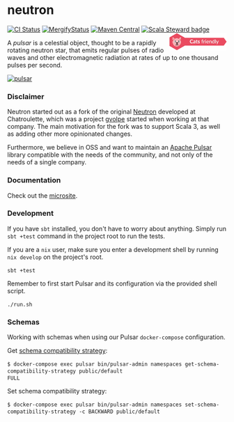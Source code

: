 # neutron

[![CI Status](https://github.com/profunktor/neutron/workflows/Scala/badge.svg)](https://github.com/profunktor/neutron/actions)
[![MergifyStatus](https://img.shields.io/endpoint.svg?url=https://gh.mergify.io/badges/profunktor/neutron&style=flat)](https://mergify.io)
[![Maven Central](https://img.shields.io/maven-central/v/dev.profunktor/neutron-core_2.13.svg)](https://search.maven.org/search?q=dev.profunktor.neutron)
[![Scala Steward badge](https://img.shields.io/badge/Scala_Steward-helping-brightgreen.svg?style=flat&logo=data:image/png;base64,iVBORw0KGgoAAAANSUhEUgAAAA4AAAAQCAMAAAARSr4IAAAAVFBMVEUAAACHjojlOy5NWlrKzcYRKjGFjIbp293YycuLa3pYY2LSqql4f3pCUFTgSjNodYRmcXUsPD/NTTbjRS+2jomhgnzNc223cGvZS0HaSD0XLjbaSjElhIr+AAAAAXRSTlMAQObYZgAAAHlJREFUCNdNyosOwyAIhWHAQS1Vt7a77/3fcxxdmv0xwmckutAR1nkm4ggbyEcg/wWmlGLDAA3oL50xi6fk5ffZ3E2E3QfZDCcCN2YtbEWZt+Drc6u6rlqv7Uk0LdKqqr5rk2UCRXOk0vmQKGfc94nOJyQjouF9H/wCc9gECEYfONoAAAAASUVORK5CYII=)](https://scala-steward.org)
<a href="https://typelevel.org/cats/"><img src="https://raw.githubusercontent.com/typelevel/cats/c23130d2c2e4a320ba4cde9a7c7895c6f217d305/docs/src/main/resources/microsite/img/cats-badge.svg" height="40px" align="right" alt="Cats friendly" /></a>

A *pulsar* is a celestial object, thought to be a rapidly rotating neutron star, that emits regular pulses of radio waves and other electromagnetic radiation at rates of up to one thousand pulses per second.

[![pulsar](https://www.jpl.nasa.gov/spaceimages/images/largesize/PIA18845_hires.jpg "An accreting pulsar. Credit NASA/JPL-Caltech")](https://www.jpl.nasa.gov/spaceimages/?search=pulsar&category=#submit)

### Disclaimer

Neutron started out as a fork of the original [Neutron](https://github.com/cr-org/neutron) developed at Chatroulette, which was a project [gvolpe](https://github.com/gvolpe) started when working at that company. The main motivation for the fork was to support Scala 3, as well as adding other more opinionated changes.

Furthermore, we believe in OSS and want to maintain an [Apache Pulsar](https://pulsar.apache.org/) library compatible with the needs of the community, and not only of the needs of a single company.

### Documentation

Check out the [microsite](https://neutron.profunktor.dev/).

### Development

If you have `sbt` installed, you don't have to worry about anything. Simply run `sbt +test` command in the project root to run the tests.

If you are a `nix` user, make sure you enter a development shell by running `nix develop` on the project's root.

```
sbt +test
```

Remember to first start Pulsar and its configuration via the provided shell script.

```
./run.sh
```

### Schemas

Working with schemas when using our Pulsar `docker-compose` configuration.

Get [schema compatibility strategy](https://pulsar.apache.org/docs/en/schema-evolution-compatibility/#schema-compatibility-check-strategy):

```
$ docker-compose exec pulsar bin/pulsar-admin namespaces get-schema-compatibility-strategy public/default
FULL
```

Set schema compatibility strategy:

```
$ docker-compose exec pulsar bin/pulsar-admin namespaces set-schema-compatibility-strategy -c BACKWARD public/default
```
